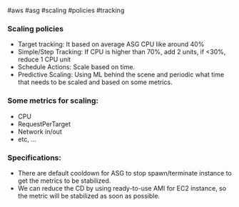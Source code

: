 #aws #asg #scaling #policies #tracking 

### Scaling policies
- Target tracking: It based on average ASG CPU like around 40%
- Simple/Step Tracking: If CPU is higher than 70%, add 2 units, if <30%, reduce 1 CPU unit
- Schedule Actions: Scale based on time.
- Predictive Scaling: Using ML behind the scene and periodic what time that needs to be scaled and based on some metrics. 

### Some metrics for scaling:
- CPU
- RequestPerTarget
- Network in/out
- etc, ...

### Specifications:
- There are default cooldown for ASG to stop spawn/terminate instance to get the metrics to be stabilized.
- We can reduce the CD by using ready-to-use AMI for EC2 instance, so the metric will be stabilized as soon as possible.